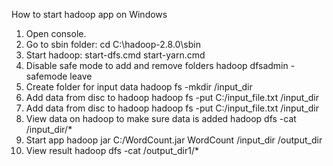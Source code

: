 How to start hadoop app on Windows
1. Open console. 
2. Go to sbin folder: 
    cd C:\hadoop-2.8.0\sbin
3. Start hadoop: 
        start-dfs.cmd
        start-yarn.cmd
4. Disable safe mode to add and remove folders
        hadoop dfsadmin -safemode leave
5. Create folder for input data
        hadoop fs -mkdir /input_dir
6. Add data from disc to hadoop
        hadoop fs -put C:/input_file.txt /input_dir
7. Add data from disc to hadoop
        hadoop fs -put C:/input_file.txt /input_dir
8. View data on hadoop to make sure data is added
        hadoop dfs -cat /input_dir/*
9. Start app
        hadoop jar C:/WordCount.jar WordCount /input_dir /output_dir
10. View result
        hadoop dfs -cat /output_dir1/*
